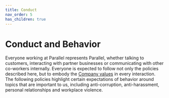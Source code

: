 ```yaml
---
title: Conduct
nav_order: 5
has_children: true
---
```

# Conduct and Behavior
Everyone working at Parallel represents Parallel, whether talking to customers, interacting with partner businesses or communicating with other co-workers internally.  Everyone is expected to follow not only the policies described here, but to embody the [Company values](../values/index.md) in every interaction. The following policies highlight certain expectations of behavior around topics that are important to us, including anti-corruption, anti-harassment, personal relationships and workplace violence.
